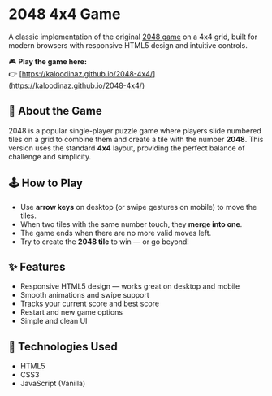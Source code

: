 # 2048 4x4 Game

A classic implementation of the original [2048 game](https://kaloodinaz.github.io/2048-online/) on a 4x4 grid, built for modern browsers with responsive HTML5 design and intuitive controls.

🎮 **Play the game here:**  
👉 [https://kaloodinaz.github.io/2048-4x4/](https://kaloodinaz.github.io/2048-4x4/)

## 📌 About the Game

2048 is a popular single-player puzzle game where players slide numbered tiles on a grid to combine them and create a tile with the number **2048**. This version uses the standard **4x4** layout, providing the perfect balance of challenge and simplicity.

## 🕹️ How to Play

- Use **arrow keys** on desktop (or swipe gestures on mobile) to move the tiles.
- When two tiles with the same number touch, they **merge into one**.
- The game ends when there are no more valid moves left.
- Try to create the **2048 tile** to win — or go beyond!

## ✨ Features

- Responsive HTML5 design — works great on desktop and mobile
- Smooth animations and swipe support
- Tracks your current score and best score
- Restart and new game options
- Simple and clean UI

## 🚀 Technologies Used

- HTML5
- CSS3
- JavaScript (Vanilla)

